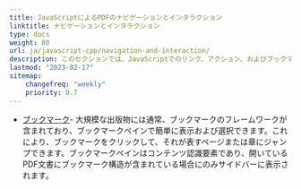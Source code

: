 ```yaml
---
title: JavaScriptによるPDFのナビゲーションとインタラクション
linktitle: ナビゲーションとインタラクション
type: docs
weight: 80
url: ja/javascript-cpp/navigation-and-interaction/
description: このセクションでは、JavaScriptでのリンク、アクション、およびブックマークの作業機能について説明します。
lastmod: "2023-02-17"
sitemap:
    changefreq: "weekly"
    priority: 0.7
---
```


- [ブックマーク](/pdf/javascript-cpp/bookmark/)- 大規模な出版物には通常、ブックマークのフレームワークが含まれており、ブックマークペインで簡単に表示および選択できます。これにより、ブックマークをクリックして、それが表すページまたは章にジャンプできます。ブックマークペインはコンテンツ認識要素であり、開いているPDF文書にブックマーク構造が含まれている場合にのみサイドバーに表示されます。